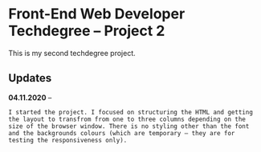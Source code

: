 # Front-End Web Developer Techdegree – Project 2
 This is my second techdegree project. 

## Updates 
 **04.11.2020** – 

    I started the project. I focused on structuring the HTML and getting the layout to transfrom from one to three columns depending on the size of the browser window. There is no styling other than the font and the backgrounds colours (which are temporary — they are for testing the responsiveness only).
